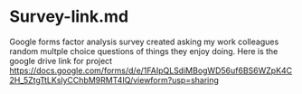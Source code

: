# Survey-link.md
Google forms factor analysis survey created asking my work colleagues random multple choice questions of things they enjoy doing. Here is the google drive link for project https://docs.google.com/forms/d/e/1FAIpQLSdiMBogWD56uf6BS6WZpK4C2H_5ZtgTtLKslyCChbM9RMT4IQ/viewform?usp=sharing
